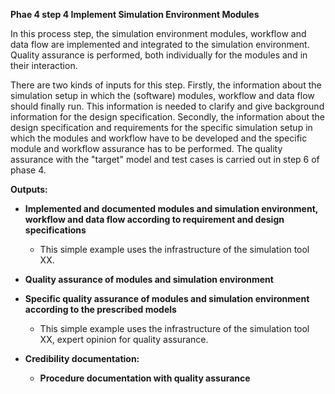 **Phae 4 step 4 Implement Simulation Environment Modules**

In this process step, the simulation environment modules, workflow and data flow are implemented and integrated to the simulation environment. Quality assurance is performed, both individually for the modules and in their interaction.

There are two kinds of inputs for this step. Firstly, the information about the simulation setup in which the (software) modules, workflow and data flow should finally run. This information is needed to clarify and give background information for the design specification. Secondly, the information about the design specification and requirements for the specific simulation setup in which the modules and workflow have to be developed and the specific module and workflow assurance has to be performed. The quality assurance with the "target" model and test cases is carried out in step 6 of phase 4.

**Outputs:**
- **Implemented and documented modules and simulation environment, workflow and data flow according to requirement and design specifications**
  - This simple example uses the infrastructure of the simulation tool XX.
- **Quality assurance of modules and simulation environment**
- **Specific quality assurance of modules and simulation environment according to the prescribed models**
  - This simple example uses the infrastructure of the simulation tool XX, expert opinion for quality assurance.

- **Credibility documentation:**
  - **Procedure documentation with quality assurance**
